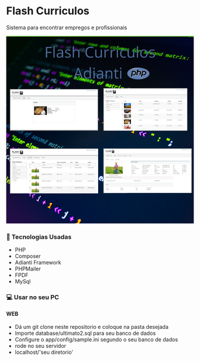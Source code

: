 
 <h1>Flash Curriculos</h1>
 <p>Sistema para encontrar empregos e profissionais</p>
 <img src="https://github.com/franwanderley/Flash-Curriculos/blob/master/app/images/flashcurriculos.png" alt="Prints do Ecoleta">

 <h3>
    <g-emoji class="g-emoji" alias="rocket" fallback-src="https://github.githubassets.com/images/icons/emoji/unicode/1f680.png">🚀</g-emoji> 
    Tecnologias Usadas</h3>
 <ul>
     <li>PHP</li>
     <li>Composer</li>
     <li>Adianti Framework</li>
     <li>PHPMailer</li>
     <li>FPDF</li>
     <li/>MySql</li>
 </ul>

 <h3>💻 Usar no seu PC</h3>
<h4>WEB</h4>
<ul>
    <li>Dá um git clone neste repositorio e coloque na pasta desejada</li>
    <li>Importe database/ultimato2.sql para seu banco de dados</li>
    <li> Configure o app/config/sample.ini segundo o seu banco de dados
    <li>rode no seu servidor</li>
    <li>localhost/'seu diretorio'</li>
</ul>

